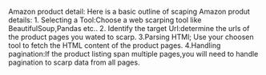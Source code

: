 Amazon product detail:
                 Here is a basic outline of scaping Amazon produt details:
                 1. Selecting a Tool:Choose a web scarping tool like BeautifulSoup,Pandas etc..
                 2. Identify the target Url:determine the urls of the product pages you wated to scarp.
                 3.Parsing HTMl; Use your choosen tool to fetch the HTML content of the product pages.
                 4.Handling pagination:If the product listing span multiple pages,you will need to handle pagination to scarp data from all pages.
